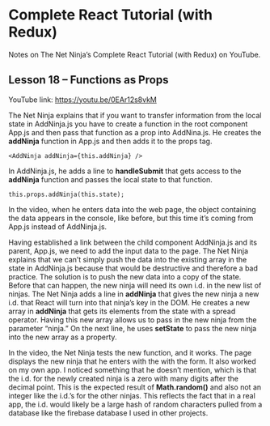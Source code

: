 # Complete React Tutorial (with Redux)

Notes on The Net Ninja’s Complete React Tutorial (with Redux) on YouTube.

## Lesson 18 – Functions as Props

YouTube link: https://youtu.be/0EAr12s8vkM

The Net Ninja explains that if you want to transfer information from the local state in AddNinja.js you have to create a function in the root component App.js and then pass that function as a prop into AddNina.js. He creates the __addNinja__ function in App.js and then adds it to the props tag.

`<AddNinja addNinja={this.addNinja} />`

In AddNinja.js, he adds a line to __handleSubmit__ that gets access to the __addNinja__ function and passes the local state to that function.

`this.props.addNinja(this.state);`

In the video, when he enters data into the web page, the object containing the data appears in the console, like before, but this time it’s coming from App.js instead of AddNinja.js.

Having established a link between the child component AddNinja.js and its parent, App.js, we need to add the input data to the page. The Net Ninja explains that we can’t simply push the data into the existing array in the state in AddNinja.js because that would be destructive and therefore a bad practice. The solution is to push the new data into a copy of the state. Before that can happen, the new ninja will need its own i.d. in the new list of ninjas. The Net Ninja adds a line in __addNinja__ that gives the new ninja a new i.d. that React will turn into that ninja’s key in the DOM. He creates a new array in __addNinja__ that gets its elements from the state with a spread operator. Having this new array allows us to pass in the new ninja from the parameter “ninja.” On the next line, he uses __setState__ to pass the new ninja into the new array as a property.

In the video, the Net Ninja tests the new function, and it works. The page displays the new ninja that he enters with the with the form. It also worked on my own app. I noticed something that he doesn’t mention, which is that the i.d. for the newly created ninja is a zero with many digits after the decimal point. This is the expected result of __Math.random()__ and also not an integer like the i.d.’s for the other ninjas. This reflects the fact that in a real app, the i.d. would likely be a large hash of random characters pulled from a database like the firebase database I used in other projects.